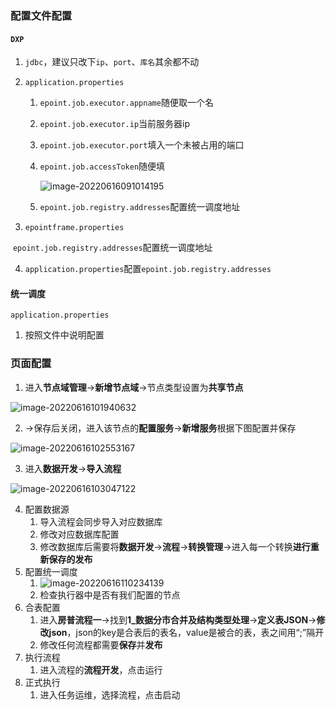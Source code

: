 ### 配置文件配置

#### `DXP`

1. `jdbc`，建议只改下`ip`、`port`、`库名`其余都不动

2. `application.properties`

   1. `epoint.job.executor.appname`随便取一个名

   2. `epoint.job.executor.ip`当前服务器ip

   3. `epoint.job.executor.port`填入一个未被占用的端口

   4. `epoint.job.accessToken`随便填

      ![image-20220616091014195](https://xmls-typora-pic.oss-cn-shanghai.aliyuncs.com/pic/image-20220616091014195.png)

   5. `epoint.job.registry.addresses`配置统一调度地址

   	 

3. `epointframe.properties`

​		`epoint.job.registry.addresses`配置统一调度地址

4. `application.properties`配置`epoint.job.registry.addresses`

#### 统一调度

`application.properties`

1. 按照文件中说明配置

### 页面配置

1. 进入**节点域管理**->**新增节点域**->节点类型设置为**共享节点**

![image-20220616101940632](https://xmls-typora-pic.oss-cn-shanghai.aliyuncs.com/pic/image-20220616101940632.png)

2. ->保存后关闭，进入该节点的**配置服务**->**新增服务**根据下图配置并保存

<img src="https://xmls-typora-pic.oss-cn-shanghai.aliyuncs.com/pic/image-20220616102553167.png" alt="image-20220616102553167"  />

3. 进入**数据开发**->**导入流程**

![image-20220616103047122](https://xmls-typora-pic.oss-cn-shanghai.aliyuncs.com/pic/image-20220616103047122.png)

4. 配置数据源
   1. 导入流程会同步导入对应数据库
   1. 修改对应数据库配置
   1. 修改数据库后需要将**数据开发**->**流程**->**转换管理**->进入每一个转换**进行重新保存的发布**
5. 配置统一调度
   1. <img src="https://xmls-typora-pic.oss-cn-shanghai.aliyuncs.com/pic/image-20220616110234139.png" alt="image-20220616110234139"  />
   2. 检查执行器中是否有我们配置的节点
6. 合表配置
   1. 进入**房普流程一**->找到**1_数据分市合并及结构类型处理**->**定义表JSON**->**修改json**，json的key是合表后的表名，value是被合的表，表之间用“;”隔开
   1. 修改任何流程都需要**保存**并**发布**
7. 执行流程
   1. 进入流程的**流程开发**，点击运行
8. 正式执行
   1. 进入任务运维，选择流程，点击启动



